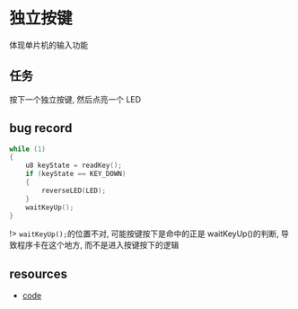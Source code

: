 # 独立按键

体现单片机的输入功能

## 任务

按下一个独立按键, 然后点亮一个 LED

## bug record

```c
while (1)
{
    u8 keyState = readKey();
    if (keyState == KEY_DOWN)
    {
        reverseLED(LED);
    }
    waitKeyUp();
}
```

!> `waitKeyUp();`的位置不对, 可能按键按下是命中的正是 waitKeyUp()的判断, 导致程序卡在这个地方, 而不是进入按键按下的逻辑

## resources

- <a class="Repos" target="_blank" href="main.c">code</a>
